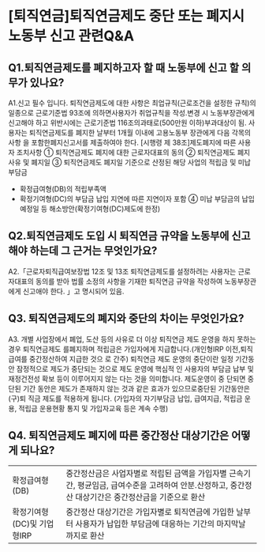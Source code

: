 # [퇴직연금]퇴직연금제도 중단 또는 폐지시노동부 신고 관련Q&A
## Q1.퇴직연금제도를 폐지하고자 할 때 노동부에 신고 할 의무가 있나요?
A1.신고 필수 입니다.
퇴직연금제도에 대한 사항은 최업규칙(근로조건을 설정한 규칙)의 일종으로 근로기준법 93조에 의하면사용자가 취업규칙을 작성.변경 시 노동부장관에게 신고해야 하고 위반시에는 근로기준법 116조의과태로(500만원 이하)부과대상이 됨.
사용자는 퇴직연금제도를 폐지한 날부터 1개월 이내에 고용노동부 장관에게 다음 각목의 사항 을 포함한폐지신고서를 제출하여야 한다.
[시행령 제 38조]제도폐지에 따른 사용자 조치사항
① 퇴직연금제도 폐지에 대한 근로자대표의 동의
② 퇴직연금제도 폐지 사유 및 폐지일
③ 퇴직연금제도 폐지일 기준으로 산정된 해당 사업의 적립금 및 미납부담금
- 확정급여형(DB)의 적립부족액
- 확정기여형(DC)의 부담금 납입 지연에 따른 지연이자 포함
④ 미납 부담금의 납입 예정일 등 해소방안(확정기여형(DC)제도에 한정)
## Q2.퇴직연금제도 도입 시 퇴직연금 규약을 노동부에 신고해야 하는데 그 근거는 무엇인가요?
A2.「근로자퇴직급여보장법 12조 및 13조
퇴직연금제도를 설정하려는 사용자는 근로자대표의 동의를 받아 법률 소정의 사항을 기재한 퇴직연금
규약을 작성하여 노동부장관에게 신고애야 한다. 」고 명시되어 있음.
## Q3. 퇴직연금제도의 폐지와 중단의 차이는 무엇인가요?
A3. 개별 사업장에서 폐업, 도산 등의 사유로 더 이상 퇴직연금 제도 운영을 하지 못하는 경우 퇴직연금제도 를폐지하며 적립금은 가입자에게 지급합니다.(개인형IRP 이전,퇴직급여를 중간정산하여 지급한 것으 로 간주)
퇴직연금 제도 운영의 중단이란 일정 기간동안 잠정적으로 제도가 중단되는 것으로 제도 운영에 핵심적 인 사용자의 부담금 납부 및 재정건전성 확보 등이 이루어지지 않는 다는 것을 의미합니다. 제도운영이 중
 단되면 중단된 기간 동안은 제도가 존재하지 않는 것과 같은 효과가 있으므로중단된 기간동안은 (구)퇴
 직금 제도를 적용하게 됩니다. (가입자의 자기부담금 납입, 급여지급, 적립금 운용, 적립금 운용현황 통지 및 가입자교육 등은 계속 수행)
## Q4. 퇴직연금제도 폐지에 따른 중간정산 대상기간은 어떻게 되나요?

<table><tbody><tr>
<td>
확정급여형(DB)</td>
<td>
중간정산금은 사업자별로 적립된 금액을 가입자별 근속기간, 평균임금, 급여수준을 고려하여 안분.산정하고, 중간정산 대상기간은 중간정산금을 기준으로 환산</td></tr><tr>
<td>
확정기여형(DC)및 기업형IRP</td>
<td>
중간정산 대상기간은 가입자별로 퇴직연금에 가입한 날부터 사용자가 납입한 부담금에 대응하는 기간의 마지막날까지로 환산</td></tr></tbody>
</table>


